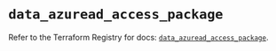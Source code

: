 # `data_azuread_access_package`

Refer to the Terraform Registry for docs: [`data_azuread_access_package`](https://registry.terraform.io/providers/hashicorp/azuread/3.2.0/docs/data-sources/access_package).
